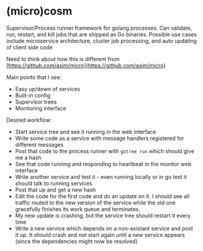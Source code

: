 # (micro)cosm

Supervisor/Process runner framework for golang processes.
Can validate, run, restart, and kill jobs that are shipped
as Go binaries. Possible use cases include microservice
architecture, cluster job processing, and auto updating of
client side code

Need to think about how this is different from [https://github.com/asim/micro](https://github.com/asim/micro)

Main points that I see:

 * Easy up/down of services
 * Built-in config
 * Supervisor trees
 * Monitoring interface

Desired workflow:

 * Start service tree and see it running in the web interface
 * Write some code as a service with message handlers registered for different messages
 * Post that code to the process runner with `gotree run` which should give me a hash
 * See that code running and responding to heartbeat in the monitor web interface
 * Write another service and test it - even running locally or in go test it should talk to running services
 * Post that up and get a new hash
 * Edit the code for the first code and do an update on it. I should see all traffic routed to the new version of the service while the old one gracefully finishes its work queue and terminates.
 * My new update is crashing, but the service tree should restart it every time
 * Write a new service which depends on a non-existant service and post it up. It should crash and not start again until a new service appears (since the dependencies might now be resolved)
